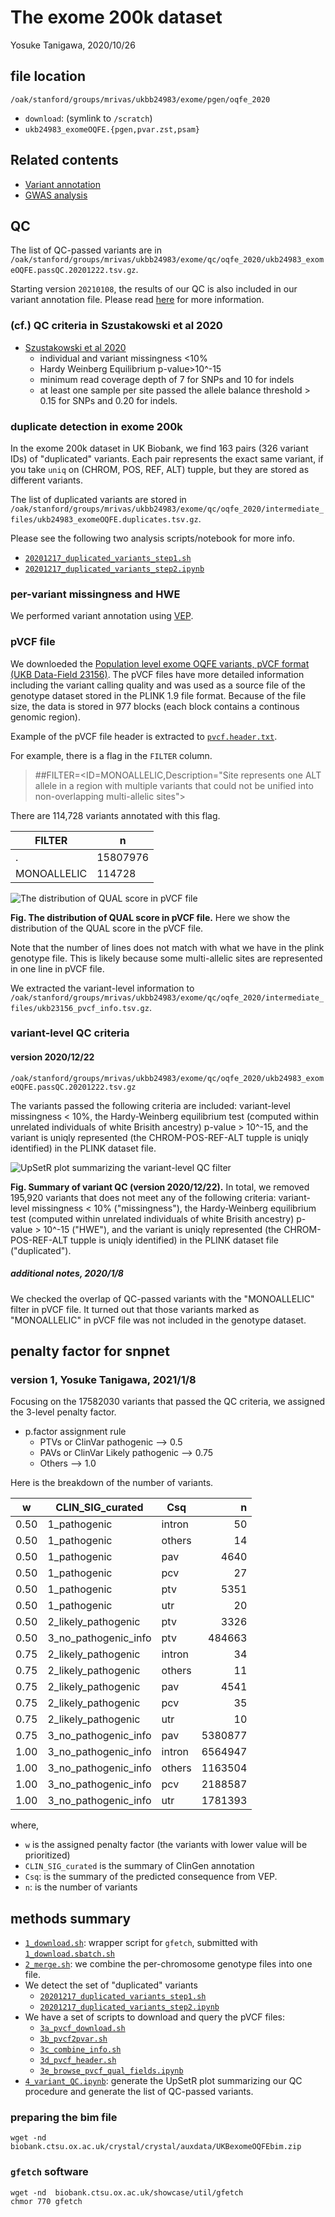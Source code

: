 # The exome 200k dataset

Yosuke Tanigawa, 2020/10/26

## file location

`/oak/stanford/groups/mrivas/ukbb24983/exome/pgen/oqfe_2020`

- `download`: (symlink to `/scratch`)
- `ukb24983_exomeOQFE.{pgen,pvar.zst,psam}`

## Related contents

- [Variant annotation](/17_annotation/20201025_exome_oqfe_2020)
- [GWAS analysis](/04_gwas/extras/20201026_exome_gwas_parallel)

## QC

The list of QC-passed variants are in `/oak/stanford/groups/mrivas/ukbb24983/exome/qc/oqfe_2020/ukb24983_exomeOQFE.passQC.20201222.tsv.gz`.

Starting version `20210108`, the results of our QC is also included in our variant annotation file. Please read [here](/17_annotation/20201025_exome_oqfe_2020) for more information.

### (cf.) QC criteria in Szustakowski et al 2020

- [Szustakowski et al 2020](https://doi.org/10.1101/2020.11.02.20222232)
  - individual and variant missingness <10%
  - Hardy Weinberg Equilibrium p-value>10^-15
  - minimum read coverage depth of 7 for SNPs and 10 for indels
  - at least one sample per site passed the allele balance threshold > 0.15 for SNPs and 0.20 for indels.

### duplicate detection in exome 200k

In the exome 200k dataset in UK Biobank, we find 163 pairs (326 variant IDs) of "duplicated" variants. Each pair represents the exact same variant, if you take `uniq` on (CHROM, POS, REF, ALT) tupple, but they are stored as different variants.

The list of duplicated variants are stored in `/oak/stanford/groups/mrivas/ukbb24983/exome/qc/oqfe_2020/intermediate_files/ukb24983_exomeOQFE.duplicates.tsv.gz`.

Please see the following two analysis scripts/notebook for more info.

- [`20201217_duplicated_variants_step1.sh`](20201217_duplicated_variants_step1.sh)
- [`20201217_duplicated_variants_step2.ipynb`](20201217_duplicated_variants_step2.ipynb)

### per-variant missingness and HWE

We performed variant annotation using [VEP](/17_annotation/20201025_exome_oqfe_2020).

### pVCF file

We downloeded the [Population level exome OQFE variants, pVCF format (UKB Data-Field 23156)](https://biobank.ctsu.ox.ac.uk/crystal/field.cgi?id=23156). The pVCF files have more detailed information including the variant calling quality and was used as a source file of the genotype dataset stored in the PLINK 1.9 file format. Because of the file size, the data is stored in 977 blocks (each block contains a continous genomic region).

Example of the pVCF file header is extracted to [`pvcf.header.txt`](pvcf.header.txt).

For example, there is a flag in the `FILTER` column.

> ##FILTER=<ID=MONOALLELIC,Description="Site represents one ALT allele in a region with multiple variants that could not be unified into non-overlapping multi-allelic sites">

There are 114,728 variants annotated with this flag.

| FILTER      | n        |
|-------------|----------|
| .           | 15807976 |
| MONOALLELIC |   114728 |

![The distribution of QUAL score in pVCF file](pvcf.qual.distribution.png)

**Fig. The distribution of QUAL score in pVCF file.** Here we show the distribution of the QUAL score in the pVCF file.

Note that the number of lines does not match with what we have in the plink genotype file. This is likely because some multi-allelic sites are represented in one line in pVCF file.

We extracted the variant-level information to `/oak/stanford/groups/mrivas/ukbb24983/exome/qc/oqfe_2020/intermediate_files/ukb23156_pvcf_info.tsv.gz`.

### variant-level QC criteria

#### version 2020/12/22

`/oak/stanford/groups/mrivas/ukbb24983/exome/qc/oqfe_2020/ukb24983_exomeOQFE.passQC.20201222.tsv.gz`

The variants passed the following criteria are included: variant-level missingness < 10%, the Hardy-Weinberg equilibrium test (computed within unrelated individuals of white Brisith ancestry) p-value > 10^-15, and the variant is uniqly represented (the CHROM-POS-REF-ALT tupple is uniqly identified) in the PLINK dataset file.

![UpSetR plot summarizing the variant-level QC filter](variant.QC.20201222.UpSetR.png)

**Fig. Summary of variant QC (version 2020/12/22).** In total, we removed 195,920 variants that does not meet any of the following criteria: variant-level missingness < 10% ("missingness"), the Hardy-Weinberg equilibrium test (computed within unrelated individuals of white Brisith ancestry) p-value > 10^-15 ("HWE"), and the variant is uniqly represented (the CHROM-POS-REF-ALT tupple is uniqly identified) in the PLINK dataset file ("duplicated").

##### additional notes, 2020/1/8

We checked the overlap of QC-passed variants with the "MONOALLELIC" filter in pVCF file.
It turned out that those variants marked as "MONOALLELIC" in pVCF file was not included in the genotype dataset.


## penalty factor for snpnet

### version 1, Yosuke Tanigawa, 2021/1/8

Focusing on the 17582030 variants that passed the QC criteria, we assigned the 3-level penalty factor.

- p.factor assignment rule
  - PTVs or ClinVar pathogenic --> 0.5
  - PAVs or ClinVar Likely pathogenic --> 0.75
  - Others --> 1.0

Here is the breakdown of the number of variants.

| w     | CLIN_SIG_curated     | Csq    | n       |
|-------|----------------------|--------|--------:|
| 0.50  | 1_pathogenic         | intron |      50 |
| 0.50  | 1_pathogenic         | others |      14 |
| 0.50  | 1_pathogenic         | pav    |    4640 |
| 0.50  | 1_pathogenic         | pcv    |      27 |
| 0.50  | 1_pathogenic         | ptv    |    5351 |
| 0.50  | 1_pathogenic         | utr    |      20 |
| 0.50  | 2_likely_pathogenic  | ptv    |    3326 |
| 0.50  | 3_no_pathogenic_info | ptv    |  484663 |
| 0.75  | 2_likely_pathogenic  | intron |      34 |
| 0.75  | 2_likely_pathogenic  | others |      11 |
| 0.75  | 2_likely_pathogenic  | pav    |    4541 |
| 0.75  | 2_likely_pathogenic  | pcv    |      35 |
| 0.75  | 2_likely_pathogenic  | utr    |      10 |
| 0.75  | 3_no_pathogenic_info | pav    | 5380877 |
| 1.00  | 3_no_pathogenic_info | intron | 6564947 |
| 1.00  | 3_no_pathogenic_info | others | 1163504 |
| 1.00  | 3_no_pathogenic_info | pcv    | 2188587 |
| 1.00  | 3_no_pathogenic_info | utr    | 1781393 |

where, 

- `w` is the assigned penalty factor (the variants with lower value will be prioritized)
- `CLIN_SIG_curated` is the summary of ClinGen annotation
- `Csq`: is the summary of the predicted consequence from VEP.
- `n`: is the number of variants


## methods summary

- [`1_download.sh`](1_download.sh): wrapper script for `gfetch`, submitted with [`1_download.sbatch.sh`](1_download.sbatch.sh)
- [`2_merge.sh`](2_merge.sh): we combine the per-chromosome genotype files into one file.
- We detect the set of "duplicated" variants
  - [`20201217_duplicated_variants_step1.sh`](20201217_duplicated_variants_step1.sh)
  - [`20201217_duplicated_variants_step2.ipynb`](20201217_duplicated_variants_step2.ipynb)
- We have a set of scripts to download and query the pVCF files:
  - [`3a_pvcf_download.sh`](3a_pvcf_download.sh)
  - [`3b_pvcf2pvar.sh`](3b_pvcf2pvar.sh)
  - [`3c_combine_info.sh`](3c_combine_info.sh)
  - [`3d_pvcf_header.sh`](3d_pvcf_header.sh)
  - [`3e_browse_pvcf_qual_fields.ipynb`](3e_browse_pvcf_qual_fields.ipynb)
- [`4_variant_QC.ipynb`](4_variant_QC.ipynb): generate the UpSetR plot summarizing our QC procedure and generate the list of QC-passed variants.

### preparing the bim file

```
wget -nd  biobank.ctsu.ox.ac.uk/crystal/crystal/auxdata/UKBexomeOQFEbim.zip
```

### `gfetch` software

```
wget -nd  biobank.ctsu.ox.ac.uk/showcase/util/gfetch
chmor 770 gfetch
```
